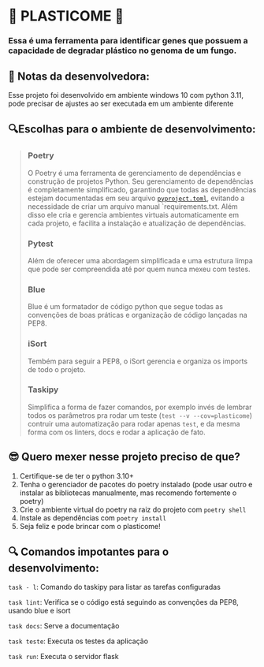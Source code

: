 # 🍄 PLASTICOME 🍄
### Essa é uma ferramenta para identificar genes que possuem a capacidade de degradar plástico no genoma de um fungo.

## 💙 Notas da desenvolvedora:
Esse projeto foi desenvolvido em ambiente windows 10 com python 3.11, pode precisar de ajustes ao ser executada em um ambiente diferente

## 🔍Escolhas para o ambiente de desenvolvimento:
> ### Poetry
> O Poetry é uma ferramenta de gerenciamento de dependências e construção de projetos Python. Seu gerenciamento de dependências é completamente simplificado, garantindo que todas as dependências estejam documentadas em seu arquivo  [`pyproject.toml`](pyproject.toml), evitando a necessidade de criar um arquivo manual `requirements.txt. Além disso ele cria e gerencia ambientes virtuais automaticamente em cada projeto, e facilita a instalação e atualização de dependências.
>
> ### Pytest
> Além de oferecer uma abordagem simplificada e uma estrutura limpa que pode ser compreendida até por quem nunca mexeu com testes.
>
> ### Blue
> Blue é um formatador de código python que segue todas as convenções de boas práticas e organização de código lançadas na PEP8.
>
> ### iSort
>Tembém para seguir a PEP8, o iSort gerencia e organiza os imports de todo o projeto.
>
> ### Taskipy
> Simplifica a forma de fazer comandos, por exemplo invés de lembrar todos os parâmetros pra rodar um teste (`test --v --cov=plasticome`) contruir uma automatização para rodar apenas `test`, e da mesma forma com os linters, docs e rodar a aplicação de fato.

## 😎 Quero mexer nesse projeto preciso de que?
1. Certifique-se de ter o python 3.10+
2. Tenha o gerenciador de pacotes do poetry instalado (pode usar outro e instalar as bibliotecas manualmente, mas recomendo fortemente o poetry)
2. Crie o ambiente virtual do poetry na raiz do projeto com `poetry shell`
2. Instale as dependências com `poetry install`
2. Seja feliz e pode brincar com o plasticome!

## 🔍 Comandos impotantes para o desenvolvimento:
`task - l`: Comando do taskipy para listar as tarefas configuradas

`task lint`: Verifica se o código está seguindo as convenções da PEP8, usando blue e isort

`task docs`: Serve a documentação

`task teste`: Executa os testes da aplicação

`task run`: Executa o servidor flask
